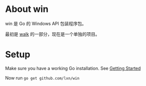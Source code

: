 About win
=========

win 是 Go 的 Windows API 包装程序包。

最初是 [walk](https://github.com/lxn/walk) 的一部分，现在是一个单独的项目。

Setup
=====

Make sure you have a working Go installation.
See [Getting Started](http://golang.org/doc/install.html)

Now run `go get github.com/lxn/win`
